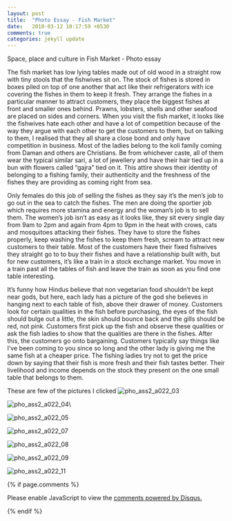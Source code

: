 ```yaml
---
layout: post
title:  "Photo Essay - Fish Market"
date:   2018-03-12 10:17:59 +0530
comments: true
categories: jekyll update
---
```


Space, place and culture in Fish Market - Photo essay

The fish market has low lying tables made out of old wood in a straight row with tiny stools that the fishwives sit on. The stock of fishes is stored in boxes piled on top of one another that act like their refrigerators with ice covering the fishes in them to keep it fresh. They arrange the fishes in a particular manner to attract customers, they place the biggest fishes at front and smaller ones behind. Prawns, lobsters, shells and other seafood are placed on sides and corners. When you visit the fish market, it looks like the fishwives hate each other and have a lot of competition because of the way they argue with each other to get the customers to them, but on talking to them, I realised that they all share a close bond and only have competition in business.
Most of the ladies belong to the koli family coming from Daman and others are Christians. Be from whichever caste, all of them wear the typical similar sari, a lot of jewellery and have their hair tied up in a bun with flowers called “gajra” tied on it. This attire shows their identity of belonging to a fishing family, their authenticity and the freshness of the fishes they are providing as coming right from sea.

Only females do this job of selling the fishes as they say it’s the men’s job to go out in the sea to catch the fishes. The men are doing the sportier job which requires more stamina and energy and the woman’s job is to sell them. The women’s job isn’t as easy as it looks like, they sit every single day from 9am to 2pm and again from 4pm to 9pm in the heat with crows, cats and mosquitoes attacking their fishes. They have to store the fishes properly, keep washing the fishes to keep them fresh, scream to attract new customers to their table. Most of the customers have their fixed fishwives they straight go to to buy their fishes and have a relationship built with, but for new customers, it’s like a train in a stock exchange market. You move in a train past all the tables of fish and leave the train as soon as you find one table interesting.

It’s funny how Hindus believe that non vegetarian food shouldn’t be kept near gods, but here, each lady has a picture of the god she believes in hanging next to each table of fish, above their drawer of money. Customers look for certain qualities in the fish before purchasing, the eyes of the fish should bulge out a little, the skin should bounce back and the gills should be red, not pink. Customers first pick up the fish and observe these qualities or ask the fish ladies to show that the qualities are there in the fishes. After this, the customers go onto bargaining. Customers typically say things like I’ve been coming to you since so long and the other lady is giving me the same fish at a cheaper price. The fishing ladies try not to get the price down by saying that their fish is more fresh and their fish tastes better. Their livelihood and income depends on the stock they present on the one small table that belongs to them.

These are few of the pictures I clicked
![pho_ass2_a022_03](https://user-images.githubusercontent.com/36836492/38124857-ae9e56aa-3402-11e8-9139-a0d202a00106.jpg)

![pho_ass2_a022_04](https://user-images.githubusercontent.com/36836492/38125497-73e94a74-3407-11e8-93c1-8fa1e7ca8895.jpg)\

![pho_ass2_a022_05](https://user-images.githubusercontent.com/36836492/38125511-93a6c846-3407-11e8-9d19-4eba88514903.jpg)

![pho_ass2_a022_07](https://user-images.githubusercontent.com/36836492/38125525-b353ec0a-3407-11e8-92f3-a9d6a13835a0.jpg)

![pho_ass2_a022_08](https://user-images.githubusercontent.com/36836492/38125529-c73b49b6-3407-11e8-85b5-9c50fb1c3dfd.jpg)

![pho_ass2_a022_09](https://user-images.githubusercontent.com/36836492/38125546-e36d8194-3407-11e8-97d2-5f621b51810e.jpg)

![pho_ass2_a022_11](https://user-images.githubusercontent.com/36836492/38125560-f96eed52-3407-11e8-9253-9c50a1e3af65.jpg)

{% if page.comments %}
<div id="disqus_thread"></div>
<script>

/**
*  RECOMMENDED CONFIGURATION VARIABLES: EDIT AND UNCOMMENT THE SECTION BELOW TO INSERT DYNAMIC VALUES FROM YOUR PLATFORM OR CMS.
*  LEARN WHY DEFINING THESE VARIABLES IS IMPORTANT: https://disqus.com/admin/universalcode/#configuration-variables*/
/*
var disqus_config = function () {
this.page.url = PAGE_URL;  // Replace PAGE_URL with your page's canonical URL variable
this.page.identifier = PAGE_IDENTIFIER; // Replace PAGE_IDENTIFIER with your page's unique identifier variable
};
*/
(function() { // DON'T EDIT BELOW THIS LINE
var d = document, s = d.createElement('script');
s.src = 'https://hasikatejwani-github-io.disqus.com/embed.js';
s.setAttribute('data-timestamp', +new Date());
(d.head || d.body).appendChild(s);
})();
</script>
<noscript>Please enable JavaScript to view the <a href="https://disqus.com/?ref_noscript">comments powered by Disqus.</a></noscript>

{% endif %}
